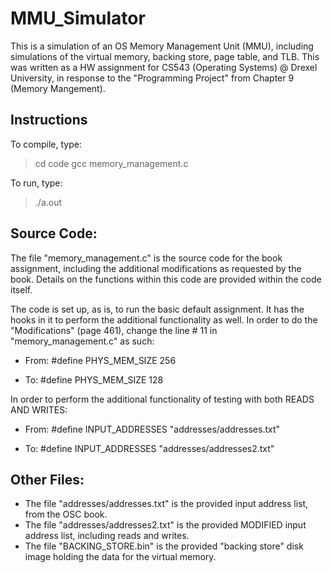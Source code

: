 # MMU_Simulator
This is a simulation of an OS Memory Management Unit (MMU), including simulations of the virtual memory, backing store, page table, and TLB.  This was written as a HW assignment for CS543 (Operating Systems) @ Drexel University, in response to the "Programming Project" from Chapter 9 (Memory Mangement).

## Instructions

To compile, type:
> cd code
> gcc memory_management.c

To run, type:
> ./a.out

## Source Code:

The file "memory_management.c" is the source code for the book assignment, including the additional modifications as requested by the book. Details on the functions within this code are provided within the code itself.

The code is set up, as is, to run the basic default assignment.  It has the hooks in it to perform the additional functionality as well.  In order to do the "Modifications" (page 461), change the line # 11 in "memory_management.c" as such:

  - From: #define PHYS_MEM_SIZE        256

  - To: #define PHYS_MEM_SIZE        128

In order to perform the additional functionality of testing with both READS AND WRITES:

  - From: #define INPUT_ADDRESSES      "addresses/addresses.txt"

  - To: #define INPUT_ADDRESSES      "addresses/addresses2.txt"


Other Files:
------------

- The file "addresses/addresses.txt" is the provided input address list, from the OSC book.
- The file "addresses/addresses2.txt" is the provided MODIFIED input address list, including reads and writes.
- The file "BACKING_STORE.bin" is the provided "backing store" disk image holding the data for the virtual memory.
